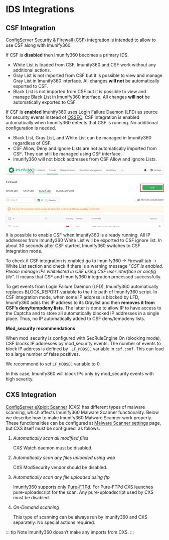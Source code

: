 # IDS Integrations

## CSF Integration


[ConfigServer Security & Firewall (CSF)](https://www.configserver.com/cp/csf.html) integration is intended to allow to use CSF along with Imunify360.

If CSF is **disabled** then Imunify360 becomes a primary IDS.
* White List is loaded from CSF. Imunify360 and CSF work without any additional actions.
* Gray List is not imported from CSF but it is possible to view and manage Gray List in Imunify360 interface. All changes **will not** be automatically exported to CSF.
* Black List is not imported from CSF but it is possible to view and manage Black List in Imunify360 interface. All changes **will not** be automatically exported to CSF.

If CSF is **enabled** Imunify360 uses Login Failure Daemon (LFD) as source for security events instead of [OSSEC](https://www.ossec.net). CSF integration is enabled automatically when Imunify360 detects that CSF is running. No additional configuration is needed.

* Black List, Gray List, and White List can be managed in Imunify360 regardless of CSF.
* CSF Allow, Deny and Ignore Lists are not automatically imported from CSF. They can still be managed using CSF interface.
* Imunify360 will not block addresses from CSF Allow and Ignore Lists.

![](/images/firewallblacklistwarning_zoom70.png)


It is possible to enable CSF when Imunify360 is already running. All IP addresses from Imunify360 White List will be exported to CSF ignore list. In about 30 seconds after CSF started, Imunify360 switches to CSF Integration mode.

To check if CSF integration is enabled go to Imunify360 → Firewall tab → White List section and check if there is a warning message "_CSF is enabled. Please manage IPs whitelisted in CSF using CSF user interface or config file_". It means that CSF and Imunify360 integration processed successfully.

To get events from Login Failure Daemon (LFD), Imunify360 automatically replaces BLOCK_REPORT variable to the file path of Imunify360 script.
In CSF integration mode, when some IP address is blocked by LFD, Imunify360 adds this IP address to its Graylist and then **removes it from CSF’s deny/tempdeny lists**. The latter is done to allow IP to have access to the Captcha and to store all automatically blocked IP addresses in a single place. Thus, no IP automatically added to CSF deny/tempdeny lists.

**Mod_security recommendations**

When mod_security is configured with SecRuleEngine On (blocking mode), CSF blocks IP addresses by mod_security events. The number of events to block IP address is defined by ` LF_MODSEC` variable in `csf.conf`. This can lead to a large number of false positives.

We recommend to set `LF_MODSEC` variable to 0.

In this case, Imunify360 will block IPs only by mod_security events with high severity.



## CXS Integration


[ConfigServer eXploit Scanner](https://configserver.com/cp/cxs.html) (CXS) has different types of malware scanning, which affects Imunify360 Malware Scanner functionality. Below we describe how to make Imunify360 Malware Scanner work properly. These functionalities can be configured at [Malware Scanner settings](/dashboard/#settings) page, but CXS itself must be configured  as follows:

1. _Automatically scan all modified files_

   CXS Watch daemon must be disabled.

2. _Automatically scan any files uploaded using web_

   CXS ModSecurity vendor should be disabled.

3. _Automatically scan any file uploaded using ftp_

   Imunify360 supports only [Pure-FTPd](https://www.pureftpd.org). For Pure-FTPd CXS launches pure-uploadscript for the scan. Any pure-uploadscript used by CXS must be disabled.

4. _On-Demand scanning_

   This type of scanning can be always run by Imunify360 and CXS separately. No special actions required.

::: tip Note
Imunify360 doesn’t make any imports from CXS.
:::
